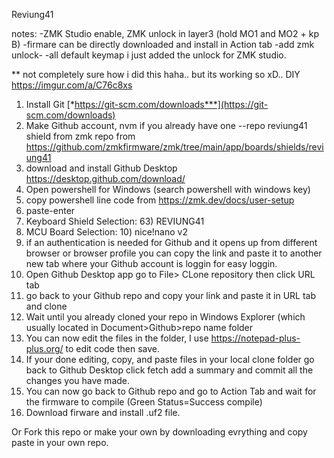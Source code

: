 Reviung41 

notes:
-ZMK Studio enable, ZMK unlock in layer3 (hold MO1 and MO2 + kp B)
-firmare can be directly downloaded and install in Action tab -add zmk unlock-
-all default keymap i just added the unlock for ZMK studio.

** not completely sure how i did this haha.. but its working so xD..
DIY
https://imgur.com/a/C76c8xs
1. Install Git [*https://git-scm.com/downloads***](https://git-scm.com/downloads)
1. Make Github account, nvm if you already have one --repo reviung41 shield from zmk repo from https://github.com/zmkfirmware/zmk/tree/main/app/boards/shields/reviung41
2. download and install Github Desktop https://desktop.github.com/download/
3. Open powershell for Windows (search powershell with windows key)
4. copy powershell line code from https://zmk.dev/docs/user-setup
5. paste-enter
6. Keyboard Shield Selection: 63) REVIUNG41
7. MCU Board Selection: 10) nice!nano v2
8. if an authentication is needed for Github and it opens up from different browser or browser profile you can copy the link and paste it to another new tab where your Github account is loggin for easy loggin.
9. Open Github Desktop app go to File> CLone repository then click URL tab
10. go back to your Github repo and copy your link and paste it in URL tab and clone
11. Wait until you already cloned your repo in Windows Explorer (which usually located in Document>Github>repo name folder
12. You can now edit the files in the folder, I use https://notepad-plus-plus.org/ to edit code then save.
13. If your done editing, copy, and paste files in your local clone folder go back to Github Desktop click fetch add a summary and commit all the changes you have made.
14. You can now go back to Github repo and go to Action Tab and wait for the firmware to compile (Green Status=Success compile)
15. Download firware and install .uf2 file.

Or Fork this repo or make your own by downloading evrything and copy paste in your own repo.
